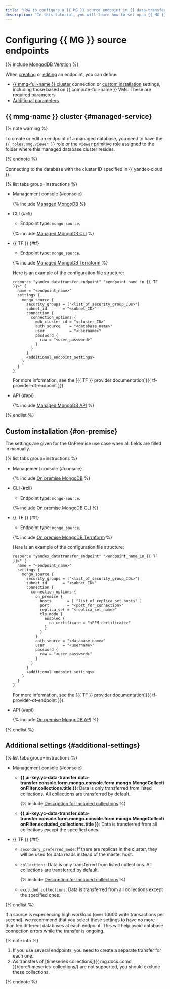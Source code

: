 ```yaml
---
title: "How to configure a {{ MG }} source endpoint in {{ data-transfer-full-name }}"
description: "In this tutorial, you will learn how to set up a {{ MG }} source endpoint in {{ data-transfer-full-name }}."
---
```


# Configuring {{ MG }} source endpoints

{% include [MongodDB Verstion](../../../../_includes/data-transfer/notes/mongodb-version.md) %}

When [creating](../index.md#create) or [editing](../index.md#update) an endpoint, you can define:

* [{{ mmg-full-name }} cluster](#managed-service) connection or [custom installation](#on-premise) settings, including those based on {{ compute-full-name }} VMs. These are required parameters.
* [Additional parameters](#additional-settings).


## {{ mmg-name }} cluster {#managed-service}


{% note warning %}

To create or edit an endpoint of a managed database, you need to have the [`{{ roles.mmg.viewer }}` role](../../../../managed-mongodb/security/index.md#mmg-viewer) or the [`viewer` primitive role](../../../../iam/concepts/access-control/roles.md#viewer) assigned to the folder where this managed database cluster resides.

{% endnote %}


Connecting to the database with the cluster ID specified in {{ yandex-cloud }}.

{% list tabs group=instructions %}

- Management console {#console}

   {% include [Managed MongoDB](../../../../_includes/data-transfer/necessary-settings/ui/managed-mongodb.md) %}

- CLI {#cli}

   * Endpoint type: `mongo-source`.

   {% include [Managed MongoDB CLI](../../../../_includes/data-transfer/necessary-settings/cli/managed-mongodb.md) %}

- {{ TF }} {#tf}

   * Endpoint type: `mongo_source`.

   {% include [Managed MongoDB Terraform](../../../../_includes/data-transfer/necessary-settings/terraform/managed-mongodb.md) %}

   Here is an example of the configuration file structure:

   
   ```hcl
   resource "yandex_datatransfer_endpoint" "<endpoint_name_in_{{ TF }}>" {
     name = "<endpoint_name>"
     settings {
       mongo_source {
         security_groups = ["<list_of_security_group_IDs>"]
         subnet_id       = "<subnet_ID>"
         connection {
           connection_options {
             mdb_cluster_id = "<cluster_ID>"
             auth_source    = "<database_name>"
             user           = "<username>"
             password {
               raw = "<user_password>"
             }
           }
         }
         <additional_endpoint_settings>
       }
     }
   }
   ```


    For more information, see the [{{ TF }} provider documentation]({{ tf-provider-dt-endpoint }}).

- API {#api}

   {% include [Managed MongoDB API](../../../../_includes/data-transfer/necessary-settings/api/managed-mongodb.md) %}

{% endlist %}


## Custom installation {#on-premise}

The settings are given for the OnPremise use case when all fields are filled in manually.

{% list tabs group=instructions %}

- Management console {#console}

   {% include [On premise MongoDB](../../../../_includes/data-transfer/necessary-settings/ui/on-premise-mongodb.md) %}

- CLI {#cli}

   * Endpoint type: `mongo-source`.

   {% include [On premise MongoDB CLI](../../../../_includes/data-transfer/necessary-settings/cli/on-premise-mongodb.md) %}

- {{ TF }} {#tf}

   * Endpoint type: `mongo_source`.

   {% include [On premise MongoDB Terraform](../../../../_includes/data-transfer/necessary-settings/terraform/on-premise-mongodb.md) %}

   Here is an example of the configuration file structure:

   
   ```hcl
   resource "yandex_datatransfer_endpoint" "<endpoint_name_in_{{ TF }}>" {
     name = "<endpoint_name>"
     settings {
       mongo_source {
         security_groups = ["<list_of_security_group_IDs>"]
         subnet_id       = "<subnet_ID>"
         connection {
           connection_options {
             on_premise {
               hosts       = [ "list of replica set hosts" ]
               port        = "<port_for_connection>"
               replica_set = "<replica_set_name>"
               tls_mode {
                 enabled {
                   ca_certificate = "<PEM_certificate>"
                 }
               }
             }
             auth_source = "<database_name>"
             user        = "<username>"
             password {
               raw = "<user_password>"
             }
           }
         }
         <additional_endpoint_settings>
       }
     }
   }
   ```


   For more information, see the [{{ TF }} provider documentation]({{ tf-provider-dt-endpoint }}).

- API {#api}

   {% include [On premise MongoDB API](../../../../_includes/data-transfer/necessary-settings/api/on-premise-mongodb.md) %}

{% endlist %}

## Additional settings {#additional-settings}

{% list tabs group=instructions %}

- Management console {#console}

   * **{{ ui-key.yc-data-transfer.data-transfer.console.form.mongo.console.form.mongo.MongoCollectionFilter.collections.title }}**: Data is only transferred from listed collections. All collections are transferred by default.

      {% include [Description for Included collections](../../../../_includes/data-transfer/fields/mongodb/description-included-collections.md) %}

   * **{{ ui-key.yc-data-transfer.data-transfer.console.form.mongo.console.form.mongo.MongoCollectionFilter.excluded_collections.title }}**: Data is transferred from all collections except the specified ones.

- {{ TF }} {#tf}

   * `secondary_preferred_mode`: If there are replicas in the cluster, they will be used for data reads instead of the master host.

   * `collections`: Data is only transferred from listed collections. All collections are transferred by default.

      {% include [Description for Included collections](../../../../_includes/data-transfer/fields/mongodb/description-included-collections.md) %}

   * `excluded_collections`: Data is transferred from all collections except the specified ones.

{% endlist %}

If a source is experiencing high workload (over 10000 write transactions per second), we recommend that you select these settings to have no more than ten different databases at each endpoint. This will help avoid database connection errors while the transfer is ongoing.

{% note info %}

1. If you use several endpoints, you need to create a separate transfer for each one.
1. As transfers of [timeseries collections]({{ mg.docs.comd }}/core/timeseries-collections/) are not supported, you should exclude these collections.

{% endnote %}
